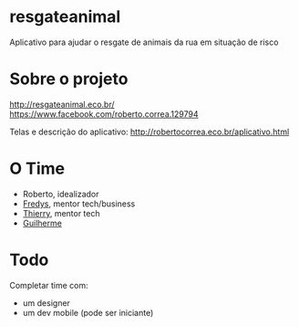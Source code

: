 # resgateanimal
Aplicativo para ajudar o resgate de animais da rua em situação de risco

# Sobre o projeto

http://resgateanimal.eco.br/
https://www.facebook.com/roberto.correa.129794

Telas e descrição do aplicativo: http://robertocorrea.eco.br/aplicativo.html

# O Time

- Roberto, idealizador
- [Fredys](https://github.com/FredySchaible), mentor tech/business 
- [Thierry](https://github.com/thithi32), mentor tech
- [Guilherme](https://github.com/biketrooper)



# Todo

Completar time com:
- um designer
- um dev mobile (pode ser iniciante)



